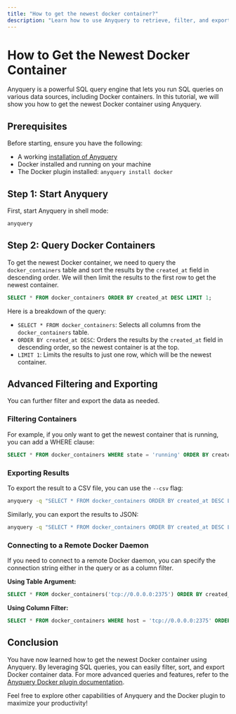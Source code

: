 ```yaml
---
title: "How to get the newest docker container?"
description: "Learn how to use Anyquery to retrieve, filter, and export the newest Docker container by querying the `docker_containers` table. Step-by-step guide included."
---
```


# How to Get the Newest Docker Container

Anyquery is a powerful SQL query engine that lets you run SQL queries on various data sources, including Docker containers. In this tutorial, we will show you how to get the newest Docker container using Anyquery.

## Prerequisites

Before starting, ensure you have the following:

- A working [installation of Anyquery](https://anyquery.dev/docs/#installation)
- Docker installed and running on your machine
- The Docker plugin installed: `anyquery install docker`

## Step 1: Start Anyquery

First, start Anyquery in shell mode:

```bash
anyquery
```

## Step 2: Query Docker Containers

To get the newest Docker container, we need to query the `docker_containers` table and sort the results by the `created_at` field in descending order. We will then limit the results to the first row to get the newest container.

```sql
SELECT * FROM docker_containers ORDER BY created_at DESC LIMIT 1;
```

Here is a breakdown of the query:

- `SELECT * FROM docker_containers`: Selects all columns from the `docker_containers` table.
- `ORDER BY created_at DESC`: Orders the results by the `created_at` field in descending order, so the newest container is at the top.
- `LIMIT 1`: Limits the results to just one row, which will be the newest container.

## Advanced Filtering and Exporting

You can further filter and export the data as needed.

### Filtering Containers

For example, if you only want to get the newest container that is running, you can add a WHERE clause:

```sql
SELECT * FROM docker_containers WHERE state = 'running' ORDER BY created_at DESC LIMIT 1;
```

### Exporting Results

To export the result to a CSV file, you can use the `--csv` flag:

```bash
anyquery -q "SELECT * FROM docker_containers ORDER BY created_at DESC LIMIT 1" --csv > newest_container.csv
```

Similarly, you can export the results to JSON:

```bash
anyquery -q "SELECT * FROM docker_containers ORDER BY created_at DESC LIMIT 1" --json > newest_container.json
```

### Connecting to a Remote Docker Daemon

If you need to connect to a remote Docker daemon, you can specify the connection string either in the query or as a column filter.

**Using Table Argument:**

```sql
SELECT * FROM docker_containers('tcp://0.0.0.0:2375') ORDER BY created_at DESC LIMIT 1;
```

**Using Column Filter:**

```sql
SELECT * FROM docker_containers WHERE host = 'tcp://0.0.0.0:2375' ORDER BY created_at DESC LIMIT 1;
```

## Conclusion

You have now learned how to get the newest Docker container using Anyquery. By leveraging SQL queries, you can easily filter, sort, and export Docker container data. For more advanced queries and features, refer to the [Anyquery Docker plugin documentation](https://anyquery.dev/integrations/docker).

Feel free to explore other capabilities of Anyquery and the Docker plugin to maximize your productivity!
